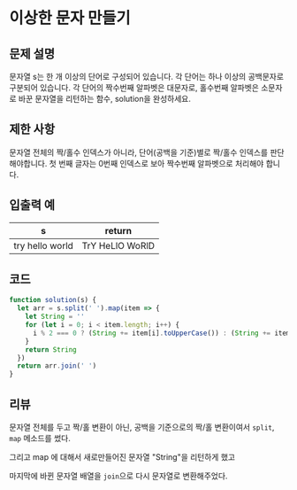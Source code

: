 # 이상한 문자 만들기

## 문제 설명

문자열 s는 한 개 이상의 단어로 구성되어 있습니다. 각 단어는 하나 이상의 공백문자로 구분되어 있습니다. 각 단어의 짝수번째 알파벳은 대문자로, 홀수번째 알파벳은 소문자로 바꾼 문자열을 리턴하는 함수, solution을 완성하세요.

## 제한 사항

문자열 전체의 짝/홀수 인덱스가 아니라, 단어(공백을 기준)별로 짝/홀수 인덱스를 판단해야합니다.
첫 번째 글자는 0번째 인덱스로 보아 짝수번째 알파벳으로 처리해야 합니다.

## 입출력 예

| s               | return          |
| --------------- | --------------- |
| try hello world | TrY HeLlO WoRlD |

## 코드

```js
function solution(s) {
  let arr = s.split(' ').map(item => {
    let String = ''
    for (let i = 0; i < item.length; i++) {
      i % 2 === 0 ? (String += item[i].toUpperCase()) : (String += item[i].toLowerCase())
    }
    return String
  })
  return arr.join(' ')
}
```

## 리뷰

문자열 전체를 두고 짝/홀 변환이 아닌, 공백을 기준으로의 짝/홀 변환이여서 `split`, `map` 메소드를 썼다.

그리고 map 에 대해서 새로만들어진 문자열 "String"을 리턴하게 했고

마지막에 바뀐 문자열 배열을 `join`으로 다시 문자열로 변환해주었다.
